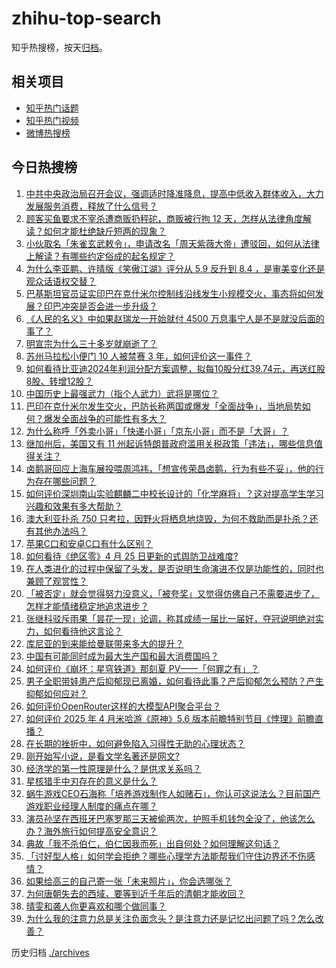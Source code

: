 # zhihu-top-search

知乎热搜榜，按天[归档](./archives)。

## 相关项目

- [知乎热门话题](https://github.com/justjavac/zhihu-trending-hot-questions)
- [知乎热门视频](https://github.com/justjavac/zhihu-trending-hot-video)
- [微博热搜榜](https://github.com/justjavac/weibo-trending-hot-search)

## 今日热搜榜

<!-- BEGIN -->
<!-- 最后更新时间 Sat Apr 26 2025 03:27:25 GMT+0800 (China Standard Time) -->

1. [中共中央政治局召开会议，强调适时降准降息，提高中低收入群体收入，大力发展服务消费，释放了什么信号？](https://www.zhihu.com/search?q=https%3A%2F%2Fapi.zhihu.com%2Fquestions%2F1899099045215045256)
1. [顾客买鱼要求不宰杀遭商贩扔秤砣，商贩被行拘 12 天，怎样从法律角度解读？如何才能杜绝缺斤短两的现象？](https://www.zhihu.com/search?q=https%3A%2F%2Fapi.zhihu.com%2Fquestions%2F1898703982794352552)
1. [小伙取名「朱雀玄武敕令」，申请改名「周天紫薇大帝」遭驳回，如何从法律上解读？有哪些约定俗成的起名规定？](https://www.zhihu.com/search?q=https%3A%2F%2Fapi.zhihu.com%2Fquestions%2F1899124986742043238)
1. [为什么李亚鹏、许晴版《笑傲江湖》评分从 5.9 反升到 8.4 ，是审美变化还是观众话语权交替？](https://www.zhihu.com/search?q=https%3A%2F%2Fapi.zhihu.com%2Fquestions%2F542184775)
1. [巴基斯坦官员证实印巴在克什米尔控制线沿线发生小规模交火，事态将如何发展？印巴冲突是否会进一步升级？](https://www.zhihu.com/search?q=https%3A%2F%2Fapi.zhihu.com%2Fquestions%2F1899133507340576326)
1. [《人民的名义》中如果赵瑞龙一开始就付 4500 万息事宁人是不是就没后面的事了？](https://www.zhihu.com/search?q=https%3A%2F%2Fapi.zhihu.com%2Fquestions%2F58848165)
1. [明宣宗为什么三十多岁就崩逝了？](https://www.zhihu.com/search?q=https%3A%2F%2Fapi.zhihu.com%2Fquestions%2F1898267129070987242)
1. [苏州马拉松小便门 10 人被禁赛 3 年，如何评价这一事件？](https://www.zhihu.com/search?q=https%3A%2F%2Fapi.zhihu.com%2Fquestions%2F1899032893747099094)
1. [如何看待比亚迪2024年利润分配方案调整，拟每10股分红39.74元，再送红股8股、转增12股？](https://www.zhihu.com/search?q=https%3A%2F%2Fapi.zhihu.com%2Fquestions%2F1898142485450068509)
1. [中国历史上最强武力（指个人武力）武将是哪位？](https://www.zhihu.com/search?q=https%3A%2F%2Fapi.zhihu.com%2Fquestions%2F593575097)
1. [巴印在克什米尔发生交火，巴防长称两国或爆发「全面战争」，当地局势如何？爆发全面战争的可能性有多大？](https://www.zhihu.com/search?q=https%3A%2F%2Fapi.zhihu.com%2Fquestions%2F1899166570804115442)
1. [为什么称呼「外卖小哥」「快递小哥」「京东小哥」而不是「大哥」？](https://www.zhihu.com/search?q=https%3A%2F%2Fapi.zhihu.com%2Fquestions%2F1898667575707153915)
1. [继加州后，美国又有 11 州起诉特朗普政府滥用关税政策「违法」，哪些信息值得关注？](https://www.zhihu.com/search?q=https%3A%2F%2Fapi.zhihu.com%2Fquestions%2F1898698926007230643)
1. [卤鹅哥回应上海车展投喂周鸿祎，「想宣传荣昌卤鹅，行为有些不妥」，他的行为存在哪些问题？](https://www.zhihu.com/search?q=https%3A%2F%2Fapi.zhihu.com%2Fquestions%2F1898782554867331466)
1. [如何评价深圳南山实验麒麟二中校长设计的「化学麻将」？这对提高学生学习兴趣和效果有多大帮助？](https://www.zhihu.com/search?q=https%3A%2F%2Fapi.zhihu.com%2Fquestions%2F1898451330474947120)
1. [澳大利亚扑杀 750 只考拉，因野火将栖息地烧毁，为何不救助而是扑杀？还有其他办法吗？](https://www.zhihu.com/search?q=https%3A%2F%2Fapi.zhihu.com%2Fquestions%2F1898913754600708018)
1. [苹果C口和安卓C口有什么区别？](https://www.zhihu.com/search?q=https%3A%2F%2Fapi.zhihu.com%2Fquestions%2F646909743)
1. [如何看待《绝区零》4 月 25 日更新的式舆防卫战难度?](https://www.zhihu.com/search?q=https%3A%2F%2Fapi.zhihu.com%2Fquestions%2F1898998964088465015)
1. [在人类进化的过程中保留了头发，是否说明生命演进不仅是功能性的，同时也兼顾了观赏性？](https://www.zhihu.com/search?q=https%3A%2F%2Fapi.zhihu.com%2Fquestions%2F1898180827717797442)
1. [「被否定」就会觉得努力没意义，「被夸奖」又觉得仿佛自己不需要进步了，怎样才能情绪稳定地追求进步？](https://www.zhihu.com/search?q=https%3A%2F%2Fapi.zhihu.com%2Fquestions%2F1893772831172587718)
1. [张继科驳斥雨果「昙花一现」论调，称其成绩一届比一届好，夺冠说明绝对实力，如何看待他这言论？](https://www.zhihu.com/search?q=https%3A%2F%2Fapi.zhihu.com%2Fquestions%2F1899049985120624845)
1. [库尼亚的到来能给曼联带来多大的提升？](https://www.zhihu.com/search?q=https%3A%2F%2Fapi.zhihu.com%2Fquestions%2F1898447863798818280)
1. [中国有可能同时成为最大生产国和最大消费国吗？](https://www.zhihu.com/search?q=https%3A%2F%2Fapi.zhihu.com%2Fquestions%2F1898704682098099241)
1. [如何评价《崩坏：星穹铁道》那刻夏 PV——「何罪之有」？](https://www.zhihu.com/search?q=https%3A%2F%2Fapi.zhihu.com%2Fquestions%2F1899078725934487229)
1. [男子全职带娃患产后抑郁现已离婚，如何看待此事？产后抑郁怎么预防？产生抑郁如何应对？](https://www.zhihu.com/search?q=https%3A%2F%2Fapi.zhihu.com%2Fquestions%2F1898311003843860412)
1. [如何评价OpenRouter这样的大模型API聚合平台？](https://www.zhihu.com/search?q=https%3A%2F%2Fapi.zhihu.com%2Fquestions%2F1888935343430013039)
1. [如何评价 2025 年 4 月米哈游《原神》5.6 版本前瞻特别节目《悖理》前瞻直播？](https://www.zhihu.com/search?q=https%3A%2F%2Fapi.zhihu.com%2Fquestions%2F1898831448447887170)
1. [在长期的挫折中，如何避免陷入习得性无助的心理状态？](https://www.zhihu.com/search?q=https%3A%2F%2Fapi.zhihu.com%2Fquestions%2F1888970264924095582)
1. [刚开始写小说，是看文学名著还是网文?](https://www.zhihu.com/search?q=https%3A%2F%2Fapi.zhihu.com%2Fquestions%2F1896675223182495884)
1. [经济学的第一性原理是什么？是供求关系吗？](https://www.zhihu.com/search?q=https%3A%2F%2Fapi.zhihu.com%2Fquestions%2F1899042469057880351)
1. [星核猎手中刃存在的意义是什么？](https://www.zhihu.com/search?q=https%3A%2F%2Fapi.zhihu.com%2Fquestions%2F1898783527522276274)
1. [蜗牛游戏CEO石海称「培养游戏制作人如赌石」，你认可这说法么？目前国产游戏职业经理人制度的痛点在哪？](https://www.zhihu.com/search?q=https%3A%2F%2Fapi.zhihu.com%2Fquestions%2F1897237049486074429)
1. [演员孙坚在西班牙巴塞罗那三天被偷两次，护照手机钱包全没了，他该怎么办？海外旅行如何提高安全意识？](https://www.zhihu.com/search?q=https%3A%2F%2Fapi.zhihu.com%2Fquestions%2F1898807797098964952)
1. [典故「我不杀伯仁，伯仁因我而死」出自何处？如何理解这句话？](https://www.zhihu.com/search?q=https%3A%2F%2Fapi.zhihu.com%2Fquestions%2F1895054628925723217)
1. [「讨好型人格」如何学会拒绝？哪些心理学方法能帮我们守住边界还不伤感情？](https://www.zhihu.com/search?q=https%3A%2F%2Fapi.zhihu.com%2Fquestions%2F1887798147180394295)
1. [如果给高三的自己寄一张「未来照片」，你会选哪张？](https://www.zhihu.com/search?q=https%3A%2F%2Fapi.zhihu.com%2Fquestions%2F1898413606795703459)
1. [为何唐朝失去的西域，要等到近千年后的清朝才能收回？](https://www.zhihu.com/search?q=https%3A%2F%2Fapi.zhihu.com%2Fquestions%2F1896427341653206856)
1. [晴雯和袭人你更喜欢和哪个做同事？](https://www.zhihu.com/search?q=https%3A%2F%2Fapi.zhihu.com%2Fquestions%2F1892290856091878846)
1. [为什么我的注意力总是关注负面念头？是注意力还是记忆出问题了吗？怎么改善？](https://www.zhihu.com/search?q=https%3A%2F%2Fapi.zhihu.com%2Fquestions%2F1898166424888935249)

<!-- END -->

历史归档 [./archives](./archives)
